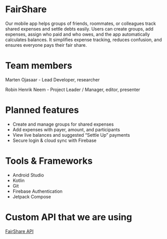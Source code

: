 # FairShare
Our mobile app helps groups of friends, roommates, or colleagues track shared expenses and settle debts easily. Users can create groups, add expenses, assign who paid and who owes, and the app automatically calculates balances. It simplifies expense tracking, reduces confusion, and ensures everyone pays their fair share.
# Team members
Marten Ojasaar - Lead Developer, researcher 

Robin Henrik Neem - Project Leader / Manager, editor, presenter

# Planned features
- Create and manage groups for shared expenses
- Add expenses with payer, amount, and participants
- View live balances and suggested “Settle Up” payments
- Secure login & cloud sync with Firebase

# Tools & Frameworks
- Android Studio
- Kotlin
- Git
- Firebase Authentication
- Jetpack Compose 

# Custom API that we are using
[FairShare API](https://github.com/Marten221/FairShareAPI)
